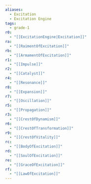 ```yaml
---
aliases:
  - Excitation
  - Excitation Engine
tags:
  - grade-1
r0:
  - "[[ExcitationEngine|Excitation]]"
ra:
  - "[[RaimentOfExcitation]]"
rb:
  - "[[ArmamentOfExcitation]]"
r1:
  - "[[Impulse]]"
r2:
  - "[[Catalyst]]"
r4:
  - "[[Resonance]]"
r8:
  - "[[Expansion]]"
r7:
  - "[[Oscillation]]"
r5:
  - "[[Propagation]]"
r3:
  - "[[CrestOfDynamism]]"
r6:
  - "[[CrestOfTransformation]]"
r9:
  - "[[CrestOfVitality]]"
rc:
  - "[[BodyOfExcitation]]"
rd:
  - "[[SoulOfExcitation]]"
re:
  - "[[GraceOfExcitation]]"
rf:
  - "[[LawOfExcitation]]"
---
```


